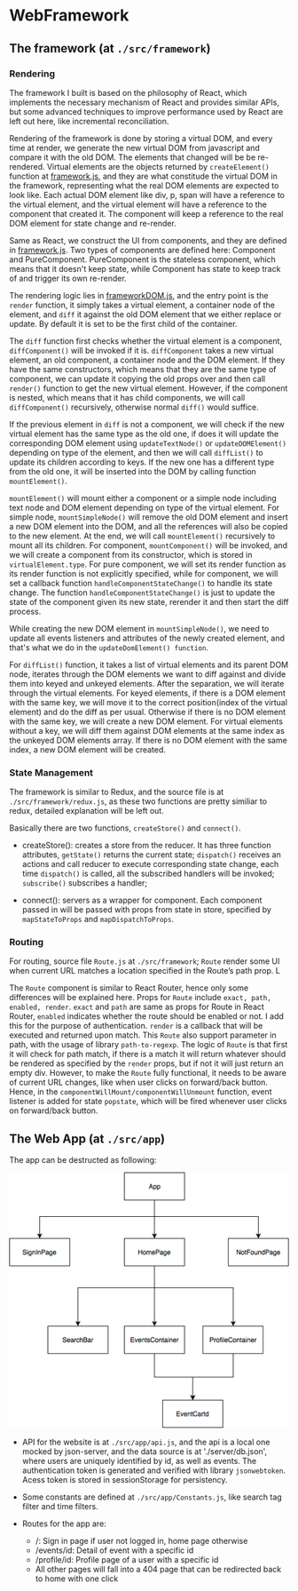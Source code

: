 # WebFramework

## The framework (at `./src/framework`)

### Rendering
The framework I built is based on the philosophy of React, which implements the necessary mechanism of React and provides similar APIs, but some advanced techniques to improve performance used by React are left out here, like incremental reconciliation.

Rendering of the framework is done by storing a virtual DOM, and every time at render, we generate the new virtual DOM from javascript and compare it with the old DOM. The elements that changed will be be re-rendered. Virtual elements are the objects returned by `createElement()` function at [framework.js](./src/framework/framework.js), and they are what constitude the virtual DOM in the framework, representing what the real DOM elements are expected to look like. Each actual DOM element like div, p, span will have a reference to the virtual element, and the virtual element will have a reference to the component that created it. The component will keep a reference to the real DOM element for state change and re-render.

Same as React, we construct the UI from components, and they are defined in [framework.js](./src/framework/framework.js). Two types of components are defined here: Component and PureComponent. PureComponent is the stateless component, which means that it doesn't keep state, while Component has state to keep track of and trigger its own re-render.

The rendering logic lies in [frameworkDOM.js](./src/framework/framework.js), and the entry point is the `render` function, it simply takes a virtual element, a container node of the element, and `diff` it against the old DOM element that we either replace or update. By default it is set to be the first child of the container. 

The `diff` function first checks whether the virtual element is a component, `diffComponent()` will be invoked if it is. `diffComponent` takes a new virtual element, an old component, a container node and the DOM element. If they have the same constructors, which means that they are the same type of component, we can update it copying the old props over and then call `render()` function to get the new virtual element. However, if the component is nested, which means that it has child components, we will call `diffComponent()` recursively, otherwise normal `diff()` would suffice.

 If the previous element in `diff` is not a component, we will check if the new virtual element has the same type as the old one, if does it will update the corresponding DOM element using `updateTextNode()` or `updateDOMElement()` depending on type of the element, and then we will call `diffList()` to update its children according to keys. If the new one has a different type from the old one, it will be inserted into the DOM by calling function `mountElement()`.

`mountElement()` will mount either a component or a simple node including text node and DOM element depending on type of the virtual element. For simple node, `mountSimpleNode()` will remove the old DOM element and insert a new DOM element into the DOM, and all the references will also be copied to the new element. At the end, we will call `mountElement()` recursively to mount all its children. For component, `mountComponent()` will be invoked, and we will create a component from its constructor, which is stored in `virtualElement.type`. For pure component, we will set its render function as its render function is not explicitly specified, while for component, we will set a callback function `handleComponentStateChange()` to handle its state change. The function `handleComponentStateChange()` is just to update the state of the component given its new state, rerender it and then start the diff process.

While creating the new DOM element in `mountSimpleNode()`, we need to update all events listeners and attributes of the newly created element, and that's what we do in the `updateDomElement() function`.

For `diffList()` function, it takes a list of virtual elements and its parent DOM node, iterates through the DOM elements we want to diff against and divide them into keyed and unkeyed elements. After the separation, we will iterate through the virtual elements. For keyed elements, if there is a DOM element with the same key, we will move it to the correct position(index of the virtual element) and do the diff as per usual. Otherwise if there is no DOM element with the same key, we will create a new DOM element. For virtual elements without a key, we will diff them against DOM elements at the same index as the unkeyed DOM elements array. If there is no DOM element with the same index, a new DOM element will be created.

### State Management

The framework is similar to Redux, and the source file is at `./src/framework/redux.js`, as these two functions are pretty similiar to redux, detailed explanation will be left out.

Basically there are two functions, `createStore()` and `connect()`.
* createStore(): creates a store from the reducer. It has three function attributes, `getState()` returns the current state; `dispatch()` receives an actions and call reducer to execute corresponding state change, each time `dispatch()` is called, all the subscribed handlers will be invoked; `subscribe()` subscribes a handler;

* connect(): servers as a wrapper for component. Each component passed in will be passed with props from state in store, specified by `mapStateToProps` and `mapDispatchToProps`.


### Routing

For routing, source file `Route.js` at `./src/framework`; `Route` render some UI when current URL matches a location specified in the Route’s path prop. L

The `Route` component is similar to React Router, hence only some differences will be explained here. Props for `Route` include `exact, path, enabled, render`. `exact` and `path` are same as props for Route in React Router, `enabled` indicates whether the route should be enabled or not. I add this for the purpose of authentication. `render` is a callback that will be executed and returned upon match. This `Route` also support parameter in path, with the usage of library `path-to-regexp`. The logic of `Route` is that first it will check for path match, if there is a match it will return whatever should be rendered as specified by the `render` props, but if not it will just return an empty div. However, to make the `Route` fully functional, it needs to be aware of current URL changes, like when user clicks on forward/back button. Hence, in the `componentWillMount/componentWillUnmount` function, event listener is added for state `popstate`, which will be fired whenever user clicks on forward/back button.

## The Web App (at `./src/app`)

The app can be destructed as following: 

![diagram](BlackCat.png)

* API for the website is at `./src/app/api.js`, and the api is a local one mocked by json-server, and the data source is at './server/db.json', where users are uniquely identified by id, as well as events. The authentication token is generated and verified with library `jsonwebtoken`. Acess token is stored in sessionStorage for persistency.

* Some constants are defined at `./src/app/Constants.js`, like search tag filter and time filters.

* Routes for the app are:
   * /: Sign in page if user not logged in, home page otherwise
   * /events/id: Detail of event with a specific id
   * /profile/id: Profile page of a user with a specific id
   * All other pages will fall into a 404 page that can be redirected back to home with one click
